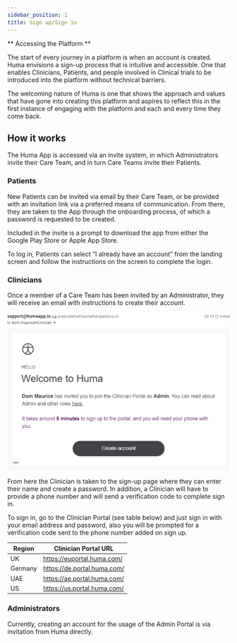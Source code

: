 ```yaml
---
sidebar_position: 1
title: Sign up/Sign in
---
```


** Accessing the Platform **

The start of every journey in a platform is when an account is created. Huma envisions a sign-up process that is intuitive and accessible. One that enables Clinicians, Patients, and people involved in Clinical trials to be introduced into the platform without technical barriers. 

The welcoming nature of Huma is one that shows the approach and values that have gone into creating this platform and aspires to reflect this in the first instance of engaging with the platform and each and every time they come back.

## How it works

The Huma App is accessed via an invite system, in which Administrators invite their Care Team, and in turn Care Teams invite their Patients.

### Patients

New Patients can be invited via email by their Care Team, or be provided with an invitation link via a preferred means of communication. From there, they are taken to the App through the onboarding process, of which a password is requested to be created.

Included in the invite is a prompt to download the app from either the Google Play Store or Apple App Store.

To log in, Patients can select “I already have an account” from the landing screen and follow the instructions on the screen to complete the login. 

### Clinicians

Once a member of a Care Team has been invited by an Administrator, they will receive an email with instructions to create their account.

![Invite email](./assets/welcome-email.png)

From here the Clinician is taken to the sign-up page where they can enter their name and create a password. In addition, a Clinician will have to provide a phone number and will send a verification code to complete sign in. 

To sign in, go to the Clinician Portal (see table below) and just sign in with your email address and password, also you will be prompted for a verification code sent to the phone number added on sign up.

| Region  | Clinician Portal URL          |
|---------|-------------------------------|
| UK      | https://euportal.huma.com/    |
| Germany | https://de.portal.huma.com/   |
| UAE     | https://ae.portal.huma.com/   |
| US      | https://us.portal.huma.com/   |

### Administrators

Currently, creating an account for the usage of the Admin Portal is via invitation from Huma directly.
